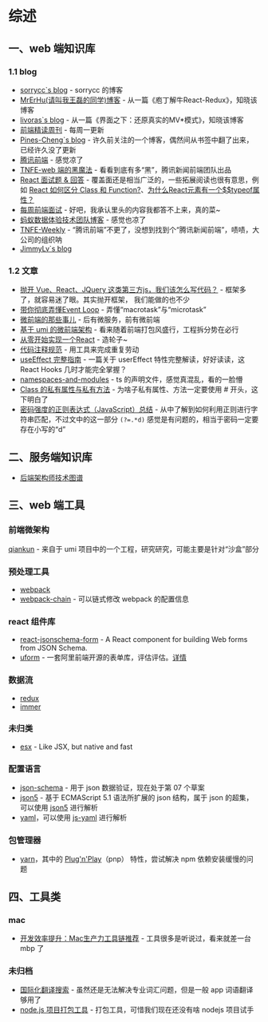 # 综述

## 一、web 端知识库

### 1.1 blog

+ [sorrycc\`s blog](https://github.com/sorrycc/zaobao/issues) - sorrycc 的博客
+ [MrErHu(请叫我王磊的同学)博客](https://github.com/MrErHu/blog) - 从一篇《庖丁解牛React-Redux》，知晓该博客
+ [livoras\`s blog](https://github.com/livoras/blog/issues) - 从一篇《界面之下：还原真实的MV\*模式》，知晓该博客
+ [前端精读周刊](https://github.com/dt-fe/weekly) - 每周一更新
+ [Pines-Cheng\`s blog](https://github.com/Pines-Cheng/blog/issues?q=is%3Aissue+is%3Aopen+sort%3Aupdated-desc) - 许久前关注的一个博客，偶然间从书签中翻了出来，已经许久没了更新
+ [腾讯前端](https://github.com/AlloyTeam/Mars) - 感觉凉了
+ [TNFE-web 端的黑魔法](https://github.com/Tnfe/awesome-blackmagic) - 看看到底有多“黑”，腾讯新闻前端团队出品
+ [React 面试题 & 回答](https://github.com/semlinker/reactjs-interview-questions/blob/master/README.md) - 覆盖面还是相当广泛的，一些拓展阅读也很有意思，例如 [React 如何区分 Class 和 Function?](https://overreacted.io/zh-hans/how-does-react-tell-a-class-from-a-function/)、[为什么React元素有一个$$typeof属性？](https://overreacted.io/zh-hans/why-do-react-elements-have-typeof-property/)
+ [每周前端面试](https://github.com/airuikun/Weekly-FE-Interview) - 好吧，我承认里头的内容我都答不上来，真的菜~
+ [蚂蚁数据体验技术团队博客](https://github.com/ProtoTeam/blog) - 感觉也凉了
+ [TNFE-Weekly](https://github.com/Tnfe/TNFE-Weekly) - “腾讯前端”不更了，没想到找到个“腾讯新闻前端”，啧啧，大公司的组织呐
+ [JimmyLv\`s blog](https://github.com/JimmyLv/jimmylv.github.io)

### 1.2 文章

+ [抛开 Vue、React、JQuery 这类第三方js，我们该怎么写代码？](https://yalishizhude.github.io/2018/11/14/web-components/) - 框架多了，就容易迷了眼。其实抛开框架， 我们能做的也不少
+ [带你彻底弄懂Event Loop](https://segmentfault.com/a/1190000016278115) - 弄懂“macrotask”与“microtask”
+ [微前端的那些事儿](https://github.com/phodal/microfrontends) - 后有微服务，前有微前端
+ [基于 umi 的微前端架构](https://github.com/umijs/rfcs/blob/umi-plugin-single-spa/accepted/0000-umi-plugin-single-spa.md) - 看来随着前端打包风盛行，工程拆分势在必行
+ [从零开始实现一个React](https://github.com/hujiulong/blog/issues/4) - 造轮子~
+ [代码注释规范](https://segmentfault.com/a/1190000019276396) - 用工具来完成重复劳动
+ [useEffect 完整指南](https://overreacted.io/zh-hans/a-complete-guide-to-useeffect/) - 一篇关于 userEffect 特性完整解读，好好读读，这 React Hooks 几时才能完全掌握？
+ [namespaces-and-modules](https://www.typescriptlang.org/docs/handbook/namespaces-and-modules.html) - ts 的声明文件，感觉真混乱，看的一脸懵
+ [Class 的私有属性与私有方法](https://blog.fundebug.com/2019/04/23/javascript-class-private-field-and-private-method/) - 为啥子私有属性、方法一定要使用 # 开头，这下明白了
+ [密码强度的正则表达式（JavaScript）总结](https://juejin.im/post/5aa23ee46fb9a028b86d9cf4#heading-11) - 从中了解到如何利用正则进行字符串匹配，不过文中的这一部分 `(?=.*d)` 感觉是有问题的，相当于密码一定要存在小写的“d”

## 二、服务端知识库

 + [后端架构师技术图谱](https://github.com/xingshaocheng/architect-awesome)
 
## 三、web 端工具

### 前端微架构

[qiankun](https://github.com/umijs/qiankun) - 来自于 umi 项目中的一个工程，研究研究，可能主要是针对“沙盒”部分

### 预处理工具

+ [webpack](https://github.com/webpack/webpack)
+ [webpack-chain](https://github.com/neutrinojs/webpack-chain) - 可以链式修改 webpack 的配置信息

### react 组件库

+ [react-jsonschema-form](https://github.com/mozilla-services/react-jsonschema-form) - A React component for building Web forms from JSON Schema.
+ [uform](https://github.com/alibaba/uform) - 一套阿里前端开源的表单库，评估评估。[详情](https://github.com/remotesc2/blog/issues/3)

### 数据流

+ [redux](https://github.com/reduxjs/redux)
+ [immer](https://github.com/immerjs/immer)

### 未归类

+ [esx](https://github.com/esxjs/esx) - Like JSX, but native and fast

### 配置语言

+ [json-schema](https://json-schema.org/) - 用于 json 数据验证，现在处于第 07 个草案
+ [json5](https://json5.org/) - 基于 ECMAScript 5.1 语法所扩展的 json 结构，属于 json 的超集，可以使用 [json5](https://www.npmjs.com/package/json5) 进行解析
+ [yaml](http://www.ruanyifeng.com/blog/2016/07/yaml.html)，可以使用 [js-yaml](https://www.npmjs.com/package/js-yaml) 进行解析

### 包管理器

+ [yarn](https://github.com/yarnpkg/yarn)，其中的 [Plug'n'Play](https://loveky.github.io/2019/02/11/yarn-pnp/)（pnp） 特性，尝试解决 npm 依赖安装缓慢的问题

## 四、工具类

### mac

+ [开发效率提升：Mac生产力工具链推荐](https://github.com/Louiszhai/tool) - 工具很多是听说过，看来就差一台 mbp 了

### 未归档

+ [国际化翻译搜索](https://i18ns.com/zh/index.html) - 虽然还是无法解决专业词汇问题，但是一般 app 词语翻译够用了
+ [node.js 项目打包工具](https://github.com/zeit/pkg) - 打包工具，可惜我们现在还没有啥 nodejs 项目试手
